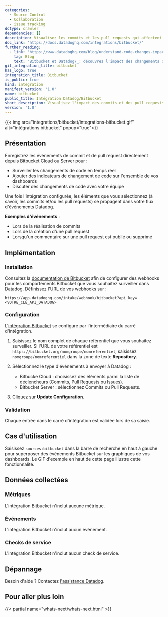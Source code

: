 ```yaml
---
categories:
  - Source Control
  - Collaboration
  - issue tracking
ddtype: crawler
dependencies: []
description: Visualisez les commits et les pull requests qui affectent les performances de l'ensemble de vos services.
doc_link: 'https://docs.datadoghq.com/integrations/bitbucket/'
further_reading:
  - link: 'https://www.datadoghq.com/blog/understand-code-changes-impact-system-performance-bitbucket-datadog/'
    tag: Blog
    text: "Bitbucket et Datadog\_: découvrez l'impact des changements de code sur votre infrastructure"
git_integration_title: bitbucket
has_logo: true
integration_title: Bitbucket
is_public: true
kind: integration
manifest_version: '1.0'
name: bitbucket
public_title: Intégration Datadog/Bitbucket
short_description: Visualisez l'impact des commits et des pull requests sur les performances de vos services.
version: '1.0'
---
```

{{< img src="integrations/bitbucket/integrations-bitbucket.gif" alt="intégrations bitbucket" popup="true">}}

## Présentation

Enregistrez les événements de commit et de pull request directement depuis Bitbucket Cloud ou Server pour :

  * Surveiller les changements de code en temps réel
  * Ajouter des indicateurs de changement de code sur l'ensemble de vos dashboards
  * Discuter des changements de code avec votre équipe

Une fois l'intégration configurée, les éléments que vous sélectionnez (à savoir, les commits et/ou les pull requests) se propagent dans votre flux d'événements Datadog.

**Exemples d'événements** :

  * Lors de la réalisation de commits
  * Lors de la création d'une pull request
  * Lorsqu'un commentaire sur une pull request est publié ou supprimé

## Implémentation
### Installation

Consultez la [documentation de Bitbucket][1] afin de configurer des webhooks pour les comportements Bitbucket que vous souhaitez surveiller dans Datadog. Définissez l'URL de vos webhooks sur :

```
https://app.datadoghq.com/intake/webhook/bitbucket?api_key=<VOTRE_CLÉ_API_DATADOG>
```

### Configuration

L'[intégration Bitbucket][2] se configure par l'intermédiaire du carré d'intégration.

1. Saisissez le nom complet de chaque référentiel que vous souhaitez surveiller. Si l'URL de votre référentiel est `https://bitbucket.org/nomgroupe/nomreferentiel`, saisissez `nomgroupe/nomreferentiel` dans la zone de texte **Repository**.

2. Sélectionnez le type d'événements à envoyer à Datadog :
    * Bitbucke Cloud : choisissez des éléments parmi la liste de déclencheurs (Commits, Pull Requests ou Issues).
    * Bitbucket Server : sélectionnez Commits ou Pull Requests.

3. Cliquez sur **Update Configuration**.

### Validation

Chaque entrée dans le carré d'intégration est validée lors de sa saisie.

## Cas d'utilisation

Saisissez `sources:bitbucket` dans la barre de recherche en haut à gauche pour superposer des événements Bitbucket sur les graphiques de vos dashboards. Le GIF d'exemple en haut de cette page illustre cette fonctionnalité.

## Données collectées
### Métriques

L'intégration Bitbucket n'inclut aucune métrique.

### Événements

L'intégration Bitbucket n'inclut aucun événement.

### Checks de service
L'intégration Bitbucket n'inclut aucun check de service.

## Dépannage
Besoin d'aide ? Contactez [l'assistance Datadog][3].

## Pour aller plus loin

{{< partial name="whats-next/whats-next.html" >}}

[1]: https://confluence.atlassian.com/bitbucket/manage-webhooks-735643732.html
[2]: https://app.datadoghq.com/account/settings#integrations/bitbucket
[3]: https://docs.datadoghq.com/fr/help


